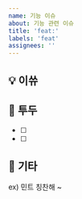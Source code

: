 ```yaml
---
name: 기능 이슈
about: 기능 관련 이슈
title: 'feat:'
labels: 'feat'
assignees: ''
---
```


## 💡 이쓔
<!--어떤 작업을 하는지 작성해주세요.-->

## 📝 투두
<!-- 상세한 작업으로 구분하여 나누어주세요. -->
- [ ] 
- [ ]

## 🎸 기타
<!--추가로 하고싶은 말을 작성해주세요.-->
ex) 민트 칭찬해 ~
